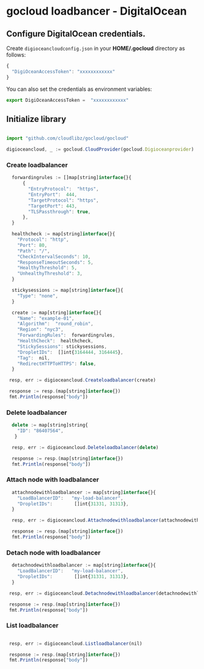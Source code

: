 # gocloud loadbancer - DigitalOcean

## Configure DigitalOcean credentials.

Create `digioceancloudconfig.json` in your <b>HOME/.gocloud</b> directory as follows:
```js
{
  "DigiOceanAccessToken": "xxxxxxxxxxxx"
}
```

You can also set the credentials as environment variables:
```js
export DigiOceanAccessToken =  "xxxxxxxxxxxx"
```

## Initialize library

```js

import "github.com/cloudlibz/gocloud/gocloud"

digioceancloud, _ := gocloud.CloudProvider(gocloud.Digioceanprovider)
```

### Create loadbalancer

```js
  forwardingrules := []map[string]interface{}{
      {
        "EntryProtocol":  "https",
        "EntryPort":  444,
        "TargetProtocol": "https",
        "TargetPort": 443,
        "TLSPassthrough": true,
      },
  }

  healthcheck := map[string]interface{}{
    "Protocol": "http",
    "Port": 80,
    "Path": "/",
    "CheckIntervalSeconds": 10,
    "ResponseTimeoutSeconds": 5,
    "HealthyThreshold": 5,
    "UnhealthyThreshold": 3,
  }

  stickysessions := map[string]interface{}{
    "Type": "none",
  }

  create := map[string]interface{}{
    "Name": "example-01",
    "Algorithm":  "round_robin",
    "Region": "nyc3",
    "ForwardingRules":  forwardingrules,
    "HealthCheck":  healthcheck,
    "StickySessions": stickysessions,
    "DropletIDs":  []int{3164444, 3164445},
    "Tag":  nil,
    "RedirectHTTPToHTTPS": false,
  }

 resp, err := digioceancloud.Createloadbalancer(create)

 response := resp.(map[string]interface{})
 fmt.Println(response["body"])
```

### Delete loadbalancer

```js
  delete := map[string]string{
    "ID": "86407564",
   }

  resp, err := digioceancloud.Deleteloadbalancer(delete)

  response := resp.(map[string]interface{})
  fmt.Println(response["body"])
```

### Attach node with loadbalancer

```js
  attachnodewithloadbalancer := map[string]interface{}{
    "LoadBalancerID":   "my-load-balancer",
    "DropletIDs":        []int{31331, 31313},
  }

  resp, err := digioceancloud.Attachnodewithloadbalancer(attachnodewithloadbalancer)

  response := resp.(map[string]interface{})
  fmt.Println(response["body"])
```

### Detach node with loadbalancer

```js
  detachnodewithloadbalancer := map[string]interface{}{
    "LoadBalancerID":   "my-load-balancer",
    "DropletIDs":        []int{31331, 31313},
  }

 resp, err := digioceancloud.Detachnodewithloadbalancer(detachnodewithloadbalancer)

 response := resp.(map[string]interface{})
 fmt.Println(response["body"])
```


### List loadbalancer

```js

 resp, err := digioceancloud.Listloadbalancer(nil)

 response := resp.(map[string]interface{})
 fmt.Println(response["body"])
```
